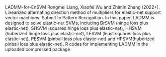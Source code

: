 LADMM-for-EnSVM
Rongmei Liang, Xiaofei Wu and Zhimin Zhang (2022+). Linearized alternating direction method of multipliers for elastic-net support vector machines. Submit to Pattern Recognition.
In this paper, LADMM is designed to solve elastic-net SVMs, including DrSVM (hinge loss plus elastic-net), SHSVM (squared hinge loss plus elastic-net), HHSVM (huberized hinge loss plus elastic-net), LESVM (least squares loss plus elastic-net), PESVM (pinball loss plus elastic-net) and HPSVM(huberized pinball loss plus elastic-net).
R codes for implementing LADMM in the uploaded compressed package
